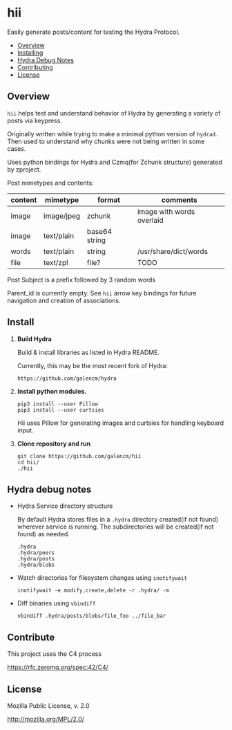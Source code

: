 # hii

Easily generate posts/content for testing the Hydra Protocol. 

* [Overview](#overview)
* [Installing](#install)
* [Hydra Debug Notes](#hydra-debug-notes)
* [Contributing](#contribute)
* [License](#license)

## Overview

`hii` helps test and understand behavior of Hydra by generating a variety of posts via keypress.

Originally written while trying to make a minimal python version of `hydrad`. Then used to understand why chunks were not being written in some cases.

Uses python bindings for Hydra and Czmq(for Zchunk structure) generated by zproject.

Post mimetypes and contents:

|content | mimetype   |    format        | comments
|--------|------------|------------------|-----------
|image   | image/jpeg |    zchunk        | image with words overlaid
|image   | text/plain |    base64 string | 
|words   | text/plain |    string        | /usr/share/dict/words 
|file    | text/zpl   |    file?         | TODO

Post Subject is a prefix followed by 3 random words

Parent_id is currently empty. See `hii` arrow key bindings for future navigation and creation of associations.

## Install

1. **Build Hydra** 

    Build & install libraries as listed in Hydra README.

    Currently, this may be the most recent fork of Hydra:  
    ```
    https://github.com/galencm/hydra
    ```

2. **Install python modules.**

    ```
    pip3 install --user Pillow
    pip3 install --user curtsies
    ```  
    Hii uses Pillow for generating images and curtsies for handling keyboard input.  

3. **Clone repository and run**

    ```
    git clone https://github.com/galencm/hii
    cd hii/
    ./hii 
    ```

## <a name="note"></a> Hydra debug notes

* Hydra Service directory structure

    By default Hydra stores files in a `.hydra` directory created(if not found) wherever service is running. The subdirectories will be created(if not found) as needed.

    ```
    .hydra
    .hydra/peers
    .hydra/posts
    .hydra/blobs
    ```
* Watch directories for filesystem changes using `inotifywait` 
    
    ```
    inotifywait -e modify,create,delete -r .hydra/ -m
    ```
* Diff binaries using `vbindiff`

    ```
    vbindiff .hydra/posts/blobs/file_foo ../file_bar
    ```

## Contribute

This project uses the C4 process

https://rfc.zeromq.org/spec:42/C4/

## License

Mozilla Public License, v. 2.0

http://mozilla.org/MPL/2.0/



